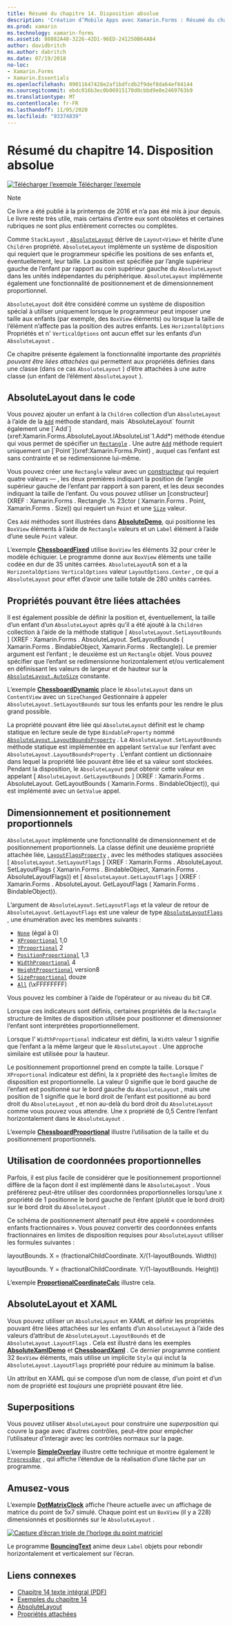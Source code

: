 ```yaml
---
title: Résumé du chapitre 14. Disposition absolue
description: 'Création d’Mobile Apps avec Xamarin.Forms : Résumé du chapitre 14. Disposition absolue'
ms.prod: xamarin
ms.technology: xamarin-forms
ms.assetid: 88882A48-3226-42D1-96ED-241250B64A84
author: davidbritch
ms.author: dabritch
ms.date: 07/19/2018
no-loc:
- Xamarin.Forms
- Xamarin.Essentials
ms.openlocfilehash: 09011647428e2af1bdfcdb2f9def8da64ef84144
ms.sourcegitcommit: ebdc016b3ec0b06915170d0cbbd9e0e2469763b9
ms.translationtype: MT
ms.contentlocale: fr-FR
ms.lasthandoff: 11/05/2020
ms.locfileid: "93374839"
---
```

# <a name="summary-of-chapter-14-absolute-layout"></a>Résumé du chapitre 14. Disposition absolue

[![Télécharger l’exemple](~/media/shared/download.png) Télécharger l’exemple](https://github.com/xamarin/xamarin-forms-book-samples/tree/master/Chapter14)

> [!NOTE]
> Ce livre a été publié à la printemps de 2016 et n’a pas été mis à jour depuis. Le livre reste très utile, mais certains d’entre eux sont obsolètes et certaines rubriques ne sont plus entièrement correctes ou complètes.

Comme `StackLayout` , [`AbsoluteLayout`](xref:Xamarin.Forms.AbsoluteLayout) dérive de `Layout<View>` et hérite d’une `Children` propriété. `AbsoluteLayout` implémente un système de disposition qui requiert que le programmeur spécifie les positions de ses enfants et, éventuellement, leur taille. La position est spécifiée par l’angle supérieur gauche de l’enfant par rapport au coin supérieur gauche du `AbsoluteLayout` dans les unités indépendantes du périphérique. `AbsoluteLayout` implémente également une fonctionnalité de positionnement et de dimensionnement proportionnel.

`AbsoluteLayout` doit être considéré comme un système de disposition spécial à utiliser uniquement lorsque le programmeur peut imposer une taille aux enfants (par exemple, des `BoxView` éléments) ou lorsque la taille de l’élément n’affecte pas la position des autres enfants. Les `HorizontalOptions` Propriétés et n' `VerticalOptions` ont aucun effet sur les enfants d’un `AbsoluteLayout` .

Ce chapitre présente également la fonctionnalité importante des *propriétés pouvant être liées attachées* qui permettent aux propriétés définies dans une classe (dans ce cas `AbsoluteLayout` ) d’être attachées à une autre classe (un enfant de l’élément `AbsoluteLayout` ).

## <a name="absolutelayout-in-code"></a>AbsoluteLayout dans le code

Vous pouvez ajouter un enfant à la `Children` collection d’un `AbsoluteLayout` à l’aide de la [`Add`](xref:System.Collections.Generic.ICollection`1.Add*) méthode standard, mais `AbsoluteLayout` fournit également une [`Add`](xref:Xamarin.Forms.AbsoluteLayout.IAbsoluteList`1.Add*) méthode étendue qui vous permet de spécifier un [`Rectangle`](xref:Xamarin.Forms.Rectangle) . Une autre [`Add`](xref:Xamarin.Forms.AbsoluteLayout.IAbsoluteList`1.Add*) méthode requiert uniquement un [`Point`](xref:Xamarin.Forms.Point) , auquel cas l’enfant est sans contrainte et se redimensionne lui-même.

Vous pouvez créer une `Rectangle` valeur avec un [constructeur](xref:Xamarin.Forms.Rectangle.%23ctor(System.Double,System.Double,System.Double,System.Double)) qui requiert quatre valeurs &mdash; , les deux premières indiquant la position de l’angle supérieur gauche de l’enfant par rapport à son parent, et les deux secondes indiquant la taille de l’enfant. Ou vous pouvez utiliser un [constructeur] (XREF : Xamarin.Forms . Rectangle .% 23ctor ( Xamarin.Forms . Point, Xamarin.Forms . Size)) qui requiert un `Point` et une [`Size`](xref:Xamarin.Forms.Size) valeur.

Ces `Add` méthodes sont illustrées dans [**AbsoluteDemo**](https://github.com/xamarin/xamarin-forms-book-samples/tree/master/Chapter14/AbsoluteDemo), qui positionne les `BoxView` éléments à l’aide de `Rectangle` valeurs et un `Label` élément à l’aide d’une seule `Point` valeur.

L’exemple [**ChessboardFixed**](https://github.com/xamarin/xamarin-forms-book-samples/tree/master/Chapter14/ChessboardFixed) utilise `BoxView` les éléments 32 pour créer le modèle échiquier. Le programme donne aux `BoxView` éléments une taille codée en dur de 35 unités carrées. `AbsoluteLayout`A son et a la `HorizontalOptions` `VerticalOptions` valeur `LayoutOptions.Center` , ce qui a `AbsoluteLayout` pour effet d’avoir une taille totale de 280 unités carrées.

## <a name="attached-bindable-properties"></a>Propriétés pouvant être liées attachées

Il est également possible de définir la position et, éventuellement, la taille d’un enfant d’un `AbsoluteLayout` après qu’il a été ajouté à la `Children` collection à l’aide de la méthode statique [ `AbsoluteLayout.SetLayoutBounds` ] (XREF : Xamarin.Forms . AbsoluteLayout. SetLayoutBounds ( Xamarin.Forms . BindableObject, Xamarin.Forms . Rectangle)). Le premier argument est l’enfant ; le deuxième est un `Rectangle` objet. Vous pouvez spécifier que l’enfant se redimensionne horizontalement et/ou verticalement en définissant les valeurs de largeur et de hauteur sur la  [`AbsoluteLayout.AutoSize`](xref:Xamarin.Forms.AbsoluteLayout.AutoSize) constante.

L’exemple [**ChessboardDynamic**](https://github.com/xamarin/xamarin-forms-book-samples/tree/master/Chapter14/ChessboardDynamic) place le `AbsoluteLayout` dans un `ContentView` avec un `SizeChanged` Gestionnaire à appeler `AbsoluteLayout.SetLayoutBounds` sur tous les enfants pour les rendre le plus grand possible.  

La propriété pouvant être liée qui `AbsoluteLayout` définit est le champ statique en lecture seule de type `BindableProperty` nommé [`AbsoluteLayout.LayoutBoundsProperty`](xref:Xamarin.Forms.AbsoluteLayout.LayoutBoundsProperty) . La `AbsoluteLayout.SetLayoutBounds` méthode statique est implémentée en appelant `SetValue` sur l’enfant avec `AbsoluteLayout.LayoutBoundsProperty` . L’enfant contient un dictionnaire dans lequel la propriété liée pouvant être liée et sa valeur sont stockées. Pendant la disposition, le `AbsoluteLayout` peut obtenir cette valeur en appelant [ `AbsoluteLayout.GetLayoutBounds` ] (XREF : Xamarin.Forms . AbsoluteLayout. GetLayoutBounds ( Xamarin.Forms . BindableObject)), qui est implémenté avec un `GetValue` appel.

## <a name="proportional-sizing-and-positioning"></a>Dimensionnement et positionnement proportionnels

`AbsoluteLayout` implémente une fonctionnalité de dimensionnement et de positionnement proportionnels. La classe définit une deuxième propriété attachée liée, [`LayoutFlagsProperty`](xref:Xamarin.Forms.AbsoluteLayout.LayoutFlagsProperty) , avec les méthodes statiques associées [ `AbsoluteLayout.SetLayoutFlags` ] (XREF : Xamarin.Forms . AbsoluteLayout. SetLayoutFlags ( Xamarin.Forms . BindableObject, Xamarin.Forms . AbsoluteLayoutFlags)) et [ `AbsoluteLayout.GetLayoutFlags` ] (XREF : Xamarin.Forms . AbsoluteLayout. GetLayoutFlags ( Xamarin.Forms . BindableObject)).

L’argument de `AbsoluteLayout.SetLayoutFlags` et la valeur de retour de `AbsoluteLayout.GetLayoutFlags` est une valeur de type [`AbsoluteLayoutFlags`](xref:Xamarin.Forms.AbsoluteLayoutFlags) , une énumération avec les membres suivants :

- [`None`](xref:Xamarin.Forms.AbsoluteLayoutFlags.None) (égal à 0)
- [`XProportional`](xref:Xamarin.Forms.AbsoluteLayoutFlags.XProportional) 1,0
- [`YProportional`](xref:Xamarin.Forms.AbsoluteLayoutFlags.YProportional) 2
- [`PositionProportional`](xref:Xamarin.Forms.AbsoluteLayoutFlags.PositionProportional) 1,3
- [`WidthProportional`](xref:Xamarin.Forms.AbsoluteLayoutFlags.WidthProportional) 4
- [`HeightProportional`](xref:Xamarin.Forms.AbsoluteLayoutFlags.HeightProportional) version8
- [`SizeProportional`](xref:Xamarin.Forms.AbsoluteLayoutFlags.SizeProportional) douze
- [`All`](xref:Xamarin.Forms.AbsoluteLayoutFlags.All) (\xFFFFFFFF)

Vous pouvez les combiner à l’aide de l’opérateur or au niveau du bit C#.

Lorsque ces indicateurs sont définis, certaines propriétés de la `Rectangle` structure de limites de disposition utilisée pour positionner et dimensionner l’enfant sont interprétées proportionnellement.

Lorsque l' `WidthProportional` indicateur est défini, la `Width` valeur 1 signifie que l’enfant a la même largeur que le `AbsoluteLayout` . Une approche similaire est utilisée pour la hauteur.

Le positionnement proportionnel prend en compte la taille. Lorsque l' `XProportional` indicateur est défini, la `X` propriété des `Rectangle` limites de disposition est proportionnelle. La valeur 0 signifie que le bord gauche de l’enfant est positionné sur le bord gauche du `AbsoluteLayout` , mais une position de 1 signifie que le bord droit de l’enfant est positionné au bord droit du `AbsoluteLayout` , et non au-delà du bord droit du `AbsoluteLayout` comme vous pouvez vous attendre. Une `X` propriété de 0,5 Centre l’enfant horizontalement dans le `AbsoluteLayout` .

L’exemple [**ChessboardProportional**](https://github.com/xamarin/xamarin-forms-book-samples/tree/master/Chapter14/ChessboardProportional) illustre l’utilisation de la taille et du positionnement proportionnels.

## <a name="working-with-proportional-coordinates"></a>Utilisation de coordonnées proportionnelles

Parfois, il est plus facile de considérer que le positionnement proportionnel diffère de la façon dont il est implémenté dans le `AbsoluteLayout` . Vous préférerez peut-être utiliser des coordonnées proportionnelles lorsqu’une `X` propriété de 1 positionne le bord gauche de l’enfant (plutôt que le bord droit) sur le bord droit du `AbsoluteLayout` .

Ce schéma de positionnement alternatif peut être appelé « coordonnées enfants fractionnaires ». Vous pouvez convertir des coordonnées enfants fractionnaires en limites de disposition requises pour `AbsoluteLayout` utiliser les formules suivantes :

layoutBounds. X = (fractionalChildCoordinate. X/(1-layoutBounds. Width))

layoutBounds. Y = (fractionalChildCoordinate. Y/(1-layoutBounds. Height))

L’exemple [**ProportionalCoordinateCalc**](https://github.com/xamarin/xamarin-forms-book-samples/tree/master/Chapter14/PropCoordCalc) illustre cela.

## <a name="absolutelayout-and-xaml"></a>AbsoluteLayout et XAML

Vous pouvez utiliser un `AbsoluteLayout` en XAML et définir les propriétés pouvant être liées attachées sur les enfants d’un `AbsoluteLayout` à l’aide des valeurs d’attribut de `AbsoluteLayout.LayoutBounds` et de `AbsoluteLayout.LayoutFlags` . Cela est illustré dans les exemples [**AbsoluteXamlDemo**](https://github.com/xamarin/xamarin-forms-book-samples/tree/master/Chapter14/AbsoluteXamlDemo) et [**ChessboardXaml**](https://github.com/xamarin/xamarin-forms-book-samples/tree/master/Chapter14/ChessboardXaml) . Ce dernier programme contient 32 `BoxView` éléments, mais utilise un implicite `Style` qui inclut la `AbsoluteLayout.LayoutFlags` propriété pour réduire au minimum la balise.

Un attribut en XAML qui se compose d’un nom de classe, d’un point et d’un nom de propriété est *toujours* une propriété pouvant être liée.

## <a name="overlays"></a>Superpositions

Vous pouvez utiliser `AbsoluteLayout` pour construire une *superposition* qui couvre la page avec d’autres contrôles, peut-être pour empêcher l’utilisateur d’interagir avec les contrôles normaux sur la page.

L’exemple [**SimpleOverlay**](https://github.com/xamarin/xamarin-forms-book-samples/tree/master/Chapter14/SimpleOverlay) illustre cette technique et montre également le [`ProgressBar`](xref:Xamarin.Forms.ProgressBar) , qui affiche l’étendue de la réalisation d’une tâche par un programme.

## <a name="some-fun"></a>Amusez-vous

L’exemple [**DotMatrixClock**](https://github.com/xamarin/xamarin-forms-book-samples/tree/master/Chapter14/DotMatrixClock) affiche l’heure actuelle avec un affichage de matrice du point de 5x7 simulé. Chaque point est un `BoxView` (il y a 228) dimensionnés et positionnés sur le `AbsoluteLayout` .

[![Capture d’écran triple de l’horloge du point matriciel](images/ch14fg08-small.png "Horloge matricielle")](images/ch14fg08-large.png#lightbox "Horloge matricielle")

Le programme [**BouncingText**](https://github.com/xamarin/xamarin-forms-book-samples/tree/master/Chapter14/BouncingText) anime deux `Label` objets pour rebondir horizontalement et verticalement sur l’écran.

## <a name="related-links"></a>Liens connexes

- [Chapitre 14 texte intégral (PDF)](https://download.xamarin.com/developer/xamarin-forms-book/XamarinFormsBook-Ch14-Apr2016.pdf)
- [Exemples du chapitre 14](https://github.com/xamarin/xamarin-forms-book-samples/tree/master/Chapter14)
- [AbsoluteLayout](~/xamarin-forms/user-interface/layouts/absolutelayout.md)
- [Propriétés attachées](~/xamarin-forms/xaml/attached-properties.md)
